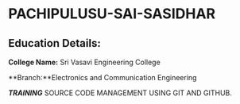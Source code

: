 # PACHIPULUSU-SAI-SASIDHAR

## Education Details:
**College Name:** Sri Vasavi Engineering College

**Branch:**Electronics and Communication Engineering

***TRAINING***
SOURCE CODE MANAGEMENT USING GIT AND GITHUB.
